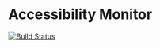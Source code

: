 Accessibility Monitor
=====================

[![Build Status](https://travis-ci.org/KINGgemeenten/accessibilitymonitor.svg?branch=release%2F20141023-01-v1.0)](https://travis-ci.org/KINGgemeenten/accessibilitymonitor)
